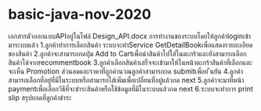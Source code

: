 # basic-java-nov-2020

เอกสารตัวออกแบบAPIอยู่ในไฟล์
Design_API.docx
การทำงานของระบบโดยให้ลูกค้าloginเข้ามาระบบแล้ว
1.ลูกค้าทำการเลือกสินค้า ระบบจะทำService GetDetailBookเพื่อแสดงรายละเอียดของสินค้า
2.ลูกค้าจะสามารถกดปุ่ม Add to Cartเพื่อนำสินค้าไปใส่ในตะกร้าและยังสามารถเลือกสินค้าได้จากrecommentbook
3.ลูกค้าเลือกสินค้าเสร็จจะเข้ามาให้ในหน้าตะกร้าสินค้าที่เลือกและจะเห็น Promotion ส่วนลดและราคาที่ถูกคำนวณลูกค้าสามารถกด submitเพื่อย ืนยัน
4.ลูกค้าสามารถเลือกที่อยู่ที่มีในระบบหรือสามารถใส่เพิ่มเพื่อเปลี่ยนที่อยู่แล้วกด next
5.ลูกค้าจะมาที่หน้า paymentเพื่อเลือกวิธีที่จะชำระสินค้าหรือใช้ข้อมูลที่มีในระบบแล้วกด next
6.ระบบจะทำการ print slip สรุปยอดที่ลูกค้าชำระ